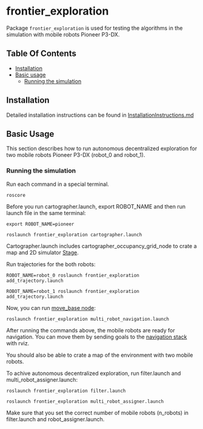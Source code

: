 # frontier_exploration

Package ```frontier_exploration``` is used for testing the algorithms in the simulation with mobile robots Pioneer P3-DX. 

## Table Of Contents

- [Installation](#Installation)
- [Basic usage](#BasicUsage)
  * [Running the simulation](#Running)

## <a name="Installation"></a> Installation
Detailed installation instructions can be found in [InstallationInstructions.md](https://github.com/larics/decentralised_multi_robot_exploration/blob/master/InstallationInstructions.md)

## <a name="BasicUsage"></a> Basic Usage
This section describes how to run autonomous decentralized exploration for two mobile robots Pioneer P3-DX (robot_0 and robot_1).

### <a name="Running"></a> Running the simulation
Run each command in a special terminal.

```roscore```

Before you run cartographer.launch, export ROBOT_NAME and then run launch file in the same terminal:

```export ROBOT_NAME=pioneer```

```roslaunch frontier_exploration cartographer.launch```

Cartographer.launch includes cartographer_occupancy_grid_node to crate a map and  2D simulator [Stage](http://wiki.ros.org/stage).

Run trajectories for the both robots:

```ROBOT_NAME=robot_0 roslaunch frontier_exploration add_trajectory.launch ```

```ROBOT_NAME=robot_1 roslaunch frontier_exploration add_trajectory.launch ```


Now, you can run [move_base node](http://wiki.ros.org/move_base):

```roslaunch frontier_exploration multi_robot_navigation.launch```

After running the commands above, the mobile robots are ready for navigation. You can move them by sending goals to the  [navigation stack](http://wiki.ros.org/navigation/Tutorials/Using%20rviz%20with%20the%20Navigation%20Stack) with rviz.

You should also be able to crate a map of the environment with two mobile robots. 

To achive autonomous decentralized exploration, run filter.launch and multi_robot_assigner.launch:

```roslaunch frontier_exploration filter.launch```

```roslaunch frontier_exploration multi_robot_assigner.launch```

Make sure that you set the correct number of mobile robots (n_robots) in filter.launch and robot_assigner.launch.

